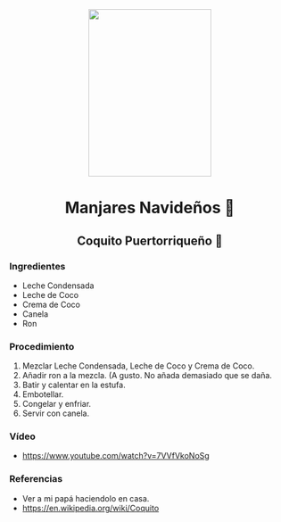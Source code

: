 <div align="center">
<img src="https://thenovicechefblog.com/wp-content/uploads/2018/12/Coquito-4-sm-735x1103.jpg" width="220" height="300"/>
<h1> Manjares Navideños 🎄
<h2> Coquito Puertorriqueño 🍻
</div>

### Ingredientes
- Leche Condensada
- Leche de Coco
- Crema de Coco
- Canela
- Ron
  
### Procedimiento
1. Mezclar Leche Condensada, Leche de Coco y Crema de Coco.
2. Añadir ron a la mezcla. (A gusto. No añada demasiado que se daña.
3. Batir y calentar en la estufa.
4. Embotellar.
5. Congelar y enfriar.
6. Servir con canela.
  
### Vídeo
- https://www.youtube.com/watch?v=7VVfVkoNoSg

### Referencias
- Ver a mi papá haciendolo en casa.
- https://en.wikipedia.org/wiki/Coquito
